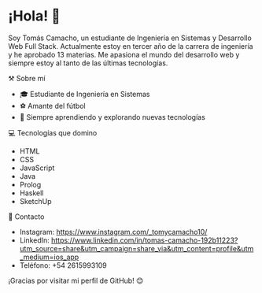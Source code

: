 # ¡Hola! 👋

Soy Tomás Camacho, un estudiante de Ingeniería en Sistemas y Desarrollo Web Full Stack. Actualmente estoy en tercer año de la carrera de ingeniería y he aprobado 13 materias. Me apasiona el mundo del desarrollo web y siempre estoy al tanto de las últimas tecnologías.

⚒️ Sobre mí
- 🎓 Estudiante de Ingeniería en Sistemas
- ⚽ Amante del fútbol
- 🌱 Siempre aprendiendo y explorando nuevas tecnologías

💻 Tecnologías que domino
- HTML
- CSS
- JavaScript
- Java
- Prolog
- Haskell
- SketchUp

📲 Contacto
- Instagram: https://www.instagram.com/_tomycamacho10/
- LinkedIn: https://www.linkedin.com/in/tomas-camacho-192b11223?utm_source=share&utm_campaign=share_via&utm_content=profile&utm_medium=ios_app
- Teléfono: +54 2615993109

¡Gracias por visitar mi perfil de GitHub! 😊
